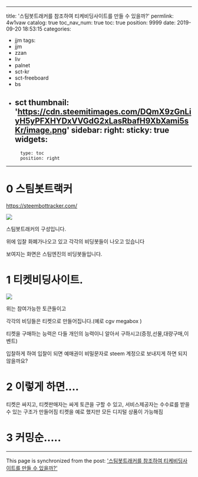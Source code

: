 
---
title: '스팀봇트래커를 참조하여 티케비딩사이트를 만들 수 있을까?'
permlink: 4w1vaw
catalog: true
toc_nav_num: true
toc: true
position: 9999
date: 2019-09-20 18:53:15
categories:
- jjm
tags:
- jjm
- zzan
- liv
- palnet
- sct-kr
- sct-freeboard
- bs
- sct
thumbnail: 'https://cdn.steemitimages.com/DQmX9zGnLiyH5yPFXHYDxVVGdG2xLasRbafH9XbXami5sKr/image.png'
sidebar:
    right:
        sticky: true
widgets:
    -
        type: toc
        position: right
---


# 0 스팀봇트랙커

https://steembottracker.com/

![](https://cdn.steemitimages.com/DQmX9zGnLiyH5yPFXHYDxVVGdG2xLasRbafH9XbXami5sKr/image.png)

스팀봇트래커의 구성입니다.

위에 입찰 화폐가나오고 있고 각각의 비딩봇들이 나오고 있습니다

보여지는 화면은 스팀엔진의 비딩봇들입니다.


# 1 티켓비딩사이트.
![](https://cdn.steemitimages.com/DQmcT4bKYvitbNdL5zfpKe3PmcTk9Snzxm99QJLixXqbHEg/image.png)

위는 참여가능한 토큰들이고

각각의 비딩들은 티켓으로 만들어집니다.(예로 cgv megabox )

티켓을 구매하는 능력은 다들 개인의 능력이니 알아서 구하시고(증정,선물,대량구매,이벤트)

입찰하게 하여 입찰이 되면  예매권이 비밀문자로 steem 계정으로 보내지게 하면 되지 않을까요?


# 2 이렇게 하면....

티켓은 싸지고, 티켓판매자는 싸게 토큰을 구할 수 있고, 서비스제공자는 수수료를 받을 수 있는 구조가 만들어짐
티켓을 예로 했지만 모든 디지털 상품이 가능해짐


# 3 커밍순.....

- - -

This page is synchronized from the post: ['스팀봇트래커를 참조하여 티케비딩사이트를 만들 수 있을까?'](https://steemit.com/@virus707/4w1vaw)

